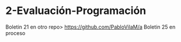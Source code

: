 # 2-Evaluación-Programación
Boletin 21 en otro repo> https://github.com/PabloVilaM/a
Boletin 25 en proceso
